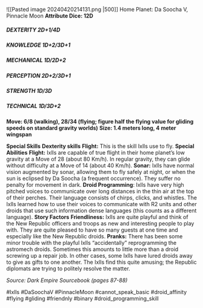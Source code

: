 ![[Pasted image 20240420214131.png |500]]
Home Planet: Da Soocha V, Pinnacle Moon
**Attribute Dice: 12D**
##### DEXTERITY 2D+1/4D
##### KNOWLEDGE 1D+2/3D+1
##### MECHANICAL 1D/2D+2
##### PERCEPTION 2D+2/3D+1
##### STRENGTH 1D/3D
##### TECHNICAL 1D/3D+2
**Move: 6/8 (walking), 28/34 (flying; figure half the flying value for gliding speeds on standard gravity worlds)**
**Size: 1.4 meters long, 4 meter wingspan**

**Special Skills**
**Dexterity skills**
**Flight:** This is the skill Ixlls use to fly.
**Special Abilities**
**Flight:** Ixlls are capable of true flight in their home planet’s low gravity at a Move of 28 (about 80 Km/h). In regular gravity, they can glide without difficulty at a Move of 14 (about 40 Km/h).
**Sonar:** Ixlls have normal vision augmented by sonar, allowing them to fly safely at night, or when the sun is eclipsed by Da Soocha (a frequent occurrence). They suffer no penalty for movement in dark.
**Droid Programming**: Ixlls have very high pitched voices to communicate over long distances in the thin air at the top of their perches. Their language consists of chirps, clicks, and whistles. The Ixlls learned how to use their voices to communicate with R2 units and other droids that use such information dense languages (this counts as a different language).
**Story Factors**
**Friendliness:** Ixlls are quite playful and think of the New Republic officers and troops as new and interesting people to play with. They are quite pleased to have so many guests at one time and especially like the New Republic droids.
**Pranks:** There has been some minor trouble with the playful Ixlls “accidentally” reprogramming the astromech droids. Sometimes this amounts to little more than a droid screwing up a repair job. In other cases, some Ixlls have lured droids away to give as gifts to one another. The Ixlls find this quite amusing; the Republic diplomats are trying to politely resolve the matter.

*Source: Dark Empire Sourcebook (pages 87-88)*

#Ixlls #DaSoochaV #PinnacleMoon #cannot_speak_basic #droid_affinity #flying #gliding #friendnly 
#binary #droid_programming_skill 